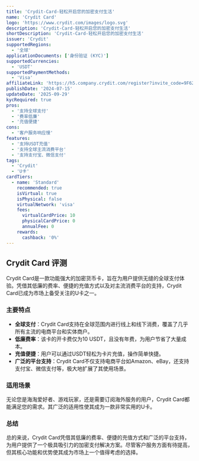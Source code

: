 ```yaml
---
title: 'Crydit-Card-轻松开启您的加密支付生活'
name: 'Crydit Card'
logo: 'https://www.crydit.com/images/logo.svg'
description: 'Crydit-Card-轻松开启您的加密支付生活'
shortDescription: 'Crydit-Card-轻松开启您的加密支付生活'
issuer: 'Crydit'
supportedRegions:
  - '全球'
applicationDocuments: ['身份验证 (KYC)']
supportedCurrencies:
  - 'USDT'
supportedPaymentMethods:
  - 'Visa'
affiliateLink: 'https://h5.company.crydit.com/register?invite_code=9F6266VY'
publishDate: '2024-07-15'
updateDate: '2025-09-29'
kycRequired: true
pros:
  - '支持全球支付'
  - '费率低廉'
  - '充值便捷'
cons:
  - '客户服务响应慢'
features:
  - '支持USDT充值'
  - '支持全球主流消费平台'
  - '支持支付宝、微信支付'
tags:
  - 'Crydit'
  - 'U卡'
cardTiers:
  - name: 'Standard'
    recommended: true
    isVirtual: true
    isPhysical: false
    virtualNetwork: 'visa'
    fees:
      virtualCardPrice: 10
      physicalCardPrice: 0
      annualFee: 0
    rewards:
      cashback: '0%'
---
```


## Crydit Card 评测

Crydit Card是一款功能强大的加密货币卡，旨在为用户提供无缝的全球支付体验。凭借其低廉的费率、便捷的充值方式以及对主流消费平台的支持，Crydit Card已成为市场上备受关注的U卡之一。

### 主要特点

- **全球支付**：Crydit Card支持在全球范围内进行线上和线下消费，覆盖了几乎所有主流的电商平台和实体商户。
- **低廉费率**：该卡的开卡费仅为10 USDT，且没有年费，为用户节省了大量成本。
- **充值便捷**：用户可以通过USDT轻松为卡片充值，操作简单快捷。
- **广泛的平台支持**：Crydit Card不仅支持电商平台如Amazon、eBay，还支持支付宝、微信支付等，极大地扩展了其使用场景。

### 适用场景

无论您是海淘爱好者、游戏玩家，还是需要订阅海外服务的用户，Crydit Card都能满足您的需求。其广泛的适用性使其成为一款非常实用的U卡。

### 总结

总的来说，Crydit Card凭借其低廉的费率、便捷的充值方式和广泛的平台支持，为用户提供了一个极具吸引力的加密支付解决方案。尽管客户服务方面有待提高，但其核心功能和优势使其成为市场上一个值得考虑的选择。